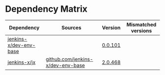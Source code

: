 # Dependency Matrix

Dependency | Sources | Version | Mismatched versions
---------- | ------- | ------- | -------------------
[jenkins-x/dev-env-base](https://github.com/jenkins-x/dev-env-base) |  | [0.0.101](https://github.com/jenkins-x/dev-env-base/releases/tag/v0.0.101) | 
[jenkins-x/jx](https://github.com/jenkins-x/jx) | [github.com/jenkins-x/dev-env-base](https://github.com/jenkins-x/dev-env-base) | [2.0.468](https://github.com/jenkins-x/jx/releases/tag/v2.0.468) | 
